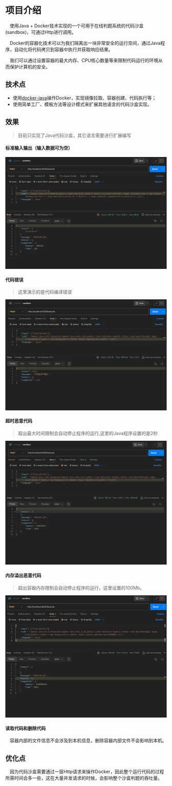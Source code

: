 # 项目介绍

&emsp;使用Java + Docker技术实现的一个可用于在线判题系统的代码沙盒(sandbox)，可通过Http进行调用。

&emsp;Docker的容器化技术可以为我们隔离出一块非常安全的运行空间，通过Java程序，自动化将代码拷贝到容器中执行并获取响应结果。

&emsp;我们可以通过设置容器的最大内存、CPU核心数量等来限制代码运行的环境从而保护计算机的安全。

## 技术点

- 使用[docker-java](https://github.com/docker-java/docker-java)操作Docker，实现镜像拉取、容器创建、代码执行等；
- 使用简单工厂、模板方法等设计模式来扩展其他语言的代码沙盒实现。

## 效果

> 目前只实现了Java代码沙盒，其它语言需要进行扩展编写

#### 标准输入输出（输入数据可为空）

![](./doc/imags/1.png)


#### 代码错误

> 这里演示的是代码编译错误

![img.png](doc/imags/2.png)

#### 超时恶意代码

> 超出最大时间限制会自动停止程序的运行,这里的Java程序设置的是2秒

![img.png](doc/imags/3.png)

#### 内存溢出恶意代码

> 超出容器内存限制会自动停止程序的运行，这里设置的100Mb。

![img.png](doc/imags/4.png)

#### 读取代码和删除代码

&emsp;容器内部的文件信息不会涉及到本机信息，删除容器内部文件不会影响到本机。

## 优化点

&emsp;因为代码沙盒需要通过一层Http请求来操作Docker，因此整个运行代码的过程所需时间会多一些，这在大量并发请求的时候，会影响整个沙盒判题的吞吐量。

